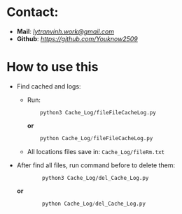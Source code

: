 # Contact:
- **Mail**: *lytranvinh.work@gmail.com*
- **Github**: *https://github.com/Youknow2509*

# How to use this

- Find cached and logs:
    + Run: 
        ```python3
            python3 Cache_Log/fileFileCacheLog.py 
        ```
        **or**
        ```python
            python Cache_Log/fileFileCacheLog.py 
        ```
    + All locations files save in: `Cache_Log/fileRm.txt`
  
- After find all files, run command before to delete them:
    ```python3
            python3 Cache_Log/del_Cache_Log.py 
    ```
    **or**
    ```python
            python Cache_Log/del_Cache_Log.py 
    ```

    
